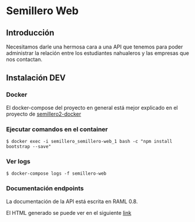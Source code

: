 # Semillero Web

## Introducción

Necesitamos darle una hermosa cara a una API que tenemos para poder administrar la relación entre los estudiantes nahualeros y las empresas que nos contactan.

## Instalación DEV

### Docker

El docker-compose del proyecto en general está mejor explicado en el proyecto de [semillero2-docker](https://github.com/nahual/semillero2-docker)

### Ejecutar comandos en el container

`$ docker exec -i semillero_semillero-web_1 bash -c "npm install bootstrap --save"`

### Ver logs

`$ docker-compose logs -f semillero-web`

### Documentación endpoints

La documentación de la API está escrita en RAML 0.8.

El HTML generado se puede ver en el siguiente [link](https://rawgit.com/nahual/semillero2-api/development/apiV2.html)
